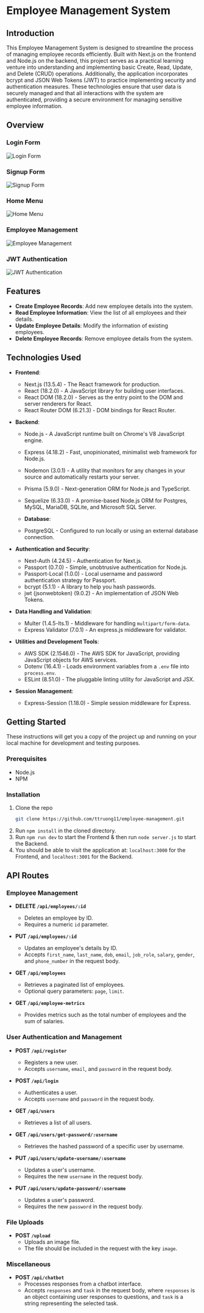 # Employee Management System

## Introduction
This Employee Management System is designed to streamline the process of managing employee records efficiently. Built with Next.js on the frontend and Node.js on the backend, this project serves as a practical learning venture into understanding and implementing basic Create, Read, Update, and Delete (CRUD) operations. Additionally, the application incorporates bcrypt and JSON Web Tokens (JWT) to practice implementing security and authentication measures. These technologies ensure that user data is securely managed and that all interactions with the system are authenticated, providing a secure environment for managing sensitive employee information. 

## Overview

### Login Form
![Login Form](./public/login-overview-menu.png)

### Signup Form
![Signup Form](./public/signup-overview-menu.png)

### Home Menu
![Home Menu](./public/home-overview-menu.png)

### Employee Management
![Employee Management](./public/employee-management-menu.png)

### JWT Authentication

![JWT Authentication](./public/jwt-auth-menu.png)

## Features
- **Create Employee Records**: Add new employee details into the system.
- **Read Employee Information**: View the list of all employees and their details.
- **Update Employee Details**: Modify the information of existing employees.
- **Delete Employee Records**: Remove employee details from the system.

## Technologies Used
- **Frontend**: 
  - Next.js (13.5.4) - The React framework for production.
  - React (18.2.0) - A JavaScript library for building user interfaces.
  - React DOM (18.2.0) - Serves as the entry point to the DOM and server renderers for React.
  - React Router DOM (6.21.3) - DOM bindings for React Router.

- **Backend**: 
  - Node.js - A JavaScript runtime built on Chrome's V8 JavaScript engine.
  - Express (4.18.2) - Fast, unopinionated, minimalist web framework for Node.js.
  - Nodemon (3.0.1) - A utility that monitors for any changes in your source and automatically restarts your server.
  - Prisma (5.9.0) - Next-generation ORM for Node.js and TypeScript.
  - Sequelize (6.33.0) - A promise-based Node.js ORM for Postgres, MySQL, MariaDB, SQLite, and Microsoft SQL Server.

  - **Database**: 

  - PostgreSQL - Configured to run locally or using an external database connection.

- **Authentication and Security**: 
  - Next-Auth (4.24.5) - Authentication for Next.js.
  - Passport (0.7.0) - Simple, unobtrusive authentication for Node.js.
  - Passport-Local (1.0.0) - Local username and password authentication strategy for Passport.
  - bcrypt (5.1.1) - A library to help you hash passwords.
  - jwt (jsonwebtoken) (9.0.2) - An implementation of JSON Web Tokens.

- **Data Handling and Validation**: 
  - Multer (1.4.5-lts.1) - Middleware for handling `multipart/form-data`.
  - Express Validator (7.0.1) - An express.js middleware for validator.

- **Utilities and Development Tools**: 
  - AWS SDK (2.1546.0) - The AWS SDK for JavaScript, providing JavaScript objects for AWS services.
  - Dotenv (16.4.1) - Loads environment variables from a `.env` file into `process.env`.
  - ESLint (8.51.0) - The pluggable linting utility for JavaScript and JSX.

- **Session Management**: 
  - Express-Session (1.18.0) - Simple session middleware for Express.

## Getting Started
These instructions will get you a copy of the project up and running on your local machine for development and testing purposes.

### Prerequisites
- Node.js
- NPM

### Installation
1. Clone the repo
   ```sh
   git clone https://github.com/ttruong11/employee-management.git
   ```
2. Run `npm install` in the cloned directory.
3. Run `npm run dev` to start the Frontend & then run `node server.js` to start the Backend.
4. You should be able to visit the application at: `localhost:3000` for the Frontend, and `localhost:3001` for the Backend.

## API Routes

### Employee Management

- **DELETE `/api/employees/:id`**
  - Deletes an employee by ID.
  - Requires a numeric `id` parameter.

- **PUT `/api/employees/:id`**
  - Updates an employee's details by ID.
  - Accepts `first_name`, `last_name`, `dob`, `email`, `job_role`, `salary`, `gender`, and `phone_number` in the request body.

- **GET `/api/employees`**
  - Retrieves a paginated list of employees.
  - Optional query parameters: `page`, `limit`.

- **GET `/api/employee-metrics`**
  - Provides metrics such as the total number of employees and the sum of salaries.

### User Authentication and Management

- **POST `/api/register`**
  - Registers a new user.
  - Accepts `username`, `email`, and `password` in the request body.

- **POST `/api/login`**
  - Authenticates a user.
  - Accepts `username` and `password` in the request body.

- **GET `/api/users`**
  - Retrieves a list of all users.

- **GET `/api/users/get-password/:username`**
  - Retrieves the hashed password of a specific user by username.

- **PUT `/api/users/update-username/:username`**
  - Updates a user's username.
  - Requires the new `username` in the request body.

- **PUT `/api/users/update-password/:username`**
  - Updates a user's password.
  - Requires the new `password` in the request body.

### File Uploads

- **POST `/upload`**
  - Uploads an image file.
  - The file should be included in the request with the key `image`.

### Miscellaneous

- **POST `/api/chatbot`**
  - Processes responses from a chatbot interface.
  - Accepts `responses` and `task` in the request body, where `responses` is an object containing user responses to questions, and `task` is a string representing the selected task.
